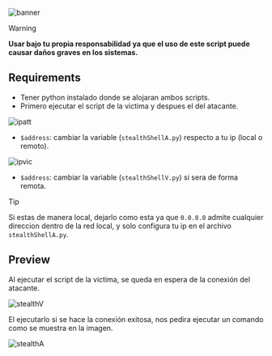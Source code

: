 ![banner][1]

>[!WARNING]
> **Usar bajo tu propia responsabilidad ya que el uso de este script puede causar daños graves en los sistemas.**  

## Requirements

- Tener python instalado donde se alojaran ambos scripts.
- Primero ejecutar el script de la victima y despues el del atacante.

![ipatt][2]  
- `$address`: cambiar la variable (`stealthShellA.py`) respecto a tu ip (local o remoto).  

![ipvic][3]
- `$address`: cambiar la variable (`stealthShellV.py`) si sera de forma remota.  

>[!TIP]
> Si estas de manera local, dejarlo como esta ya que `0.0.0.0` admite cualquier direccion dentro de la red local, y solo configura tu ip en el archivo `stealthShellA.py`.

## Preview

Al ejecutar el script de la victima, se queda en espera de la conexión del atacante.  

![stealthV][4]

El ejecutarlo si se hace la conexión exitosa, nos pedira ejecutar un comando como se muestra en la imagen.  

![stealthA][5]

[1]: https://github.com/user-attachments/assets/16f861f5-5c1b-48f3-8d2d-cd0cfe6b13cb
[2]: https://github.com/user-attachments/assets/2f14c3ba-1547-4428-9ce5-ff77577e910f
[3]: https://github.com/user-attachments/assets/e5dbe0d2-c9f5-4da1-ba4a-623b3a328c51
[4]: https://github.com/user-attachments/assets/b75e24b6-53ba-4343-abb4-745940fad386
[5]: https://github.com/user-attachments/assets/513aaf13-2bdc-4bfd-b2f4-c5cff28e5548
